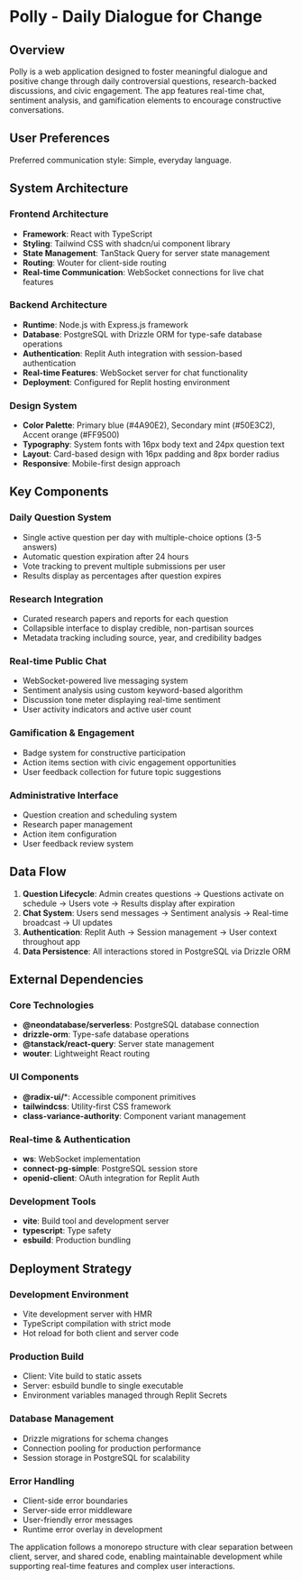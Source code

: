 # Polly - Daily Dialogue for Change

## Overview

Polly is a web application designed to foster meaningful dialogue and positive change through daily controversial questions, research-backed discussions, and civic engagement. The app features real-time chat, sentiment analysis, and gamification elements to encourage constructive conversations.

## User Preferences

Preferred communication style: Simple, everyday language.

## System Architecture

### Frontend Architecture
- **Framework**: React with TypeScript
- **Styling**: Tailwind CSS with shadcn/ui component library
- **State Management**: TanStack Query for server state management
- **Routing**: Wouter for client-side routing
- **Real-time Communication**: WebSocket connections for live chat features

### Backend Architecture
- **Runtime**: Node.js with Express.js framework
- **Database**: PostgreSQL with Drizzle ORM for type-safe database operations
- **Authentication**: Replit Auth integration with session-based authentication
- **Real-time Features**: WebSocket server for chat functionality
- **Deployment**: Configured for Replit hosting environment

### Design System
- **Color Palette**: Primary blue (#4A90E2), Secondary mint (#50E3C2), Accent orange (#FF9500)
- **Typography**: System fonts with 16px body text and 24px question text
- **Layout**: Card-based design with 16px padding and 8px border radius
- **Responsive**: Mobile-first design approach

## Key Components

### Daily Question System
- Single active question per day with multiple-choice options (3-5 answers)
- Automatic question expiration after 24 hours
- Vote tracking to prevent multiple submissions per user
- Results display as percentages after question expires

### Research Integration
- Curated research papers and reports for each question
- Collapsible interface to display credible, non-partisan sources
- Metadata tracking including source, year, and credibility badges

### Real-time Public Chat
- WebSocket-powered live messaging system
- Sentiment analysis using custom keyword-based algorithm
- Discussion tone meter displaying real-time sentiment
- User activity indicators and active user count

### Gamification & Engagement
- Badge system for constructive participation
- Action items section with civic engagement opportunities
- User feedback collection for future topic suggestions

### Administrative Interface
- Question creation and scheduling system
- Research paper management
- Action item configuration
- User feedback review system

## Data Flow

1. **Question Lifecycle**: Admin creates questions → Questions activate on schedule → Users vote → Results display after expiration
2. **Chat System**: Users send messages → Sentiment analysis → Real-time broadcast → UI updates
3. **Authentication**: Replit Auth → Session management → User context throughout app
4. **Data Persistence**: All interactions stored in PostgreSQL via Drizzle ORM

## External Dependencies

### Core Technologies
- **@neondatabase/serverless**: PostgreSQL database connection
- **drizzle-orm**: Type-safe database operations
- **@tanstack/react-query**: Server state management
- **wouter**: Lightweight React routing

### UI Components
- **@radix-ui/***: Accessible component primitives
- **tailwindcss**: Utility-first CSS framework
- **class-variance-authority**: Component variant management

### Real-time & Authentication
- **ws**: WebSocket implementation
- **connect-pg-simple**: PostgreSQL session store
- **openid-client**: OAuth integration for Replit Auth

### Development Tools
- **vite**: Build tool and development server
- **typescript**: Type safety
- **esbuild**: Production bundling

## Deployment Strategy

### Development Environment
- Vite development server with HMR
- TypeScript compilation with strict mode
- Hot reload for both client and server code

### Production Build
- Client: Vite build to static assets
- Server: esbuild bundle to single executable
- Environment variables managed through Replit Secrets

### Database Management
- Drizzle migrations for schema changes
- Connection pooling for production performance
- Session storage in PostgreSQL for scalability

### Error Handling
- Client-side error boundaries
- Server-side error middleware
- User-friendly error messages
- Runtime error overlay in development

The application follows a monorepo structure with clear separation between client, server, and shared code, enabling maintainable development while supporting real-time features and complex user interactions.